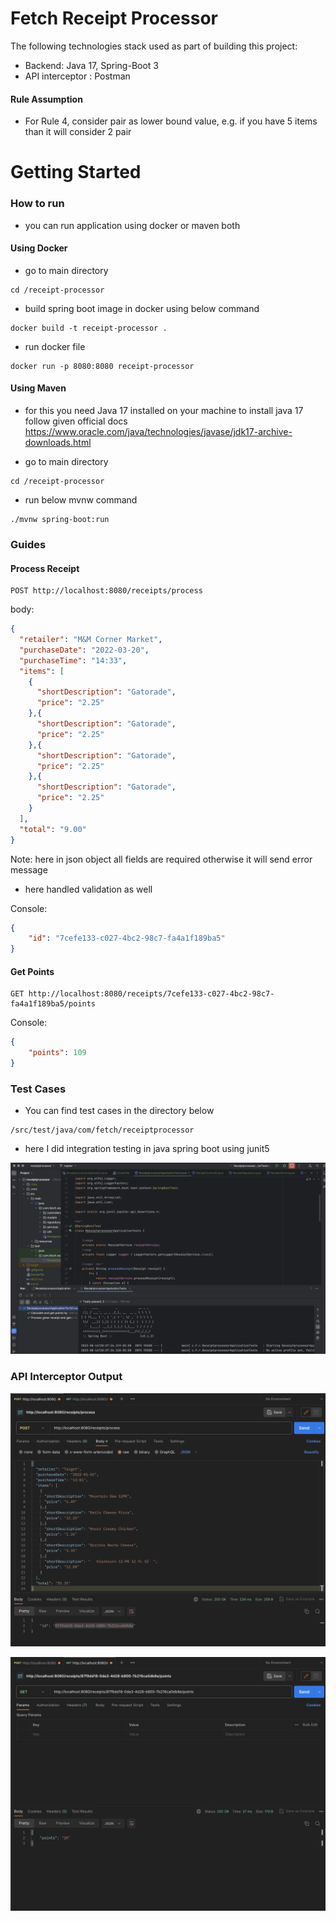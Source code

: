 # Fetch Receipt Processor
The following technologies stack used as part of building this project:

* Backend: Java 17, Spring-Boot 3
* API interceptor : Postman

#### Rule Assumption
- For Rule 4, consider pair as lower bound value, e.g. if you have 5 items than it will consider 2 pair 

# Getting Started

### How to run
- you can run application using docker or maven both
#### Using Docker
* go to main directory
```
cd /receipt-processor
```
* build spring boot image in docker using below command
```
docker build -t receipt-processor .
```
* run docker file
```
docker run -p 8080:8080 receipt-processor
```
#### Using Maven
- for this you need Java 17 installed on your machine to install java 17 follow given official docs
  https://www.oracle.com/java/technologies/javase/jdk17-archive-downloads.html
* go to main directory
```
cd /receipt-processor
```
* run below mvnw command
```
./mvnw spring-boot:run
```

### Guides

#### Process Receipt
```curl
POST http://localhost:8080/receipts/process
```
body:
```json
{
  "retailer": "M&M Corner Market",
  "purchaseDate": "2022-03-20",
  "purchaseTime": "14:33",
  "items": [
    {
      "shortDescription": "Gatorade",
      "price": "2.25"
    },{
      "shortDescription": "Gatorade",
      "price": "2.25"
    },{
      "shortDescription": "Gatorade",
      "price": "2.25"
    },{
      "shortDescription": "Gatorade",
      "price": "2.25"
    }
  ],
  "total": "9.00"
}
```
Note: here in json object all fields are required otherwise it will send error message
- here handled validation as well

Console:
```json
{
    "id": "7cefe133-c027-4bc2-98c7-fa4a1f189ba5"
}
```

#### Get Points
```curl
GET http://localhost:8080/receipts/7cefe133-c027-4bc2-98c7-fa4a1f189ba5/points
```
Console:
```json
{
    "points": 109
}
```
### Test Cases
- You can find test cases in the directory below
```
/src/test/java/com/fetch/receiptprocessor
```
- here I did integration testing in java spring boot using junit5

![Screenshot 2023-08-16 at 8.08.20 PM.png](Screenshot%202023-08-16%20at%208.08.20%20PM.png)

### API Interceptor Output

![Screenshot 2023-08-16 at 1.42.22 PM.png](Screenshot%202023-08-16%20at%201.42.22%20PM.png)

![Screenshot 2023-08-16 at 1.42.39 PM.png](Screenshot%202023-08-16%20at%201.42.39%20PM.png)